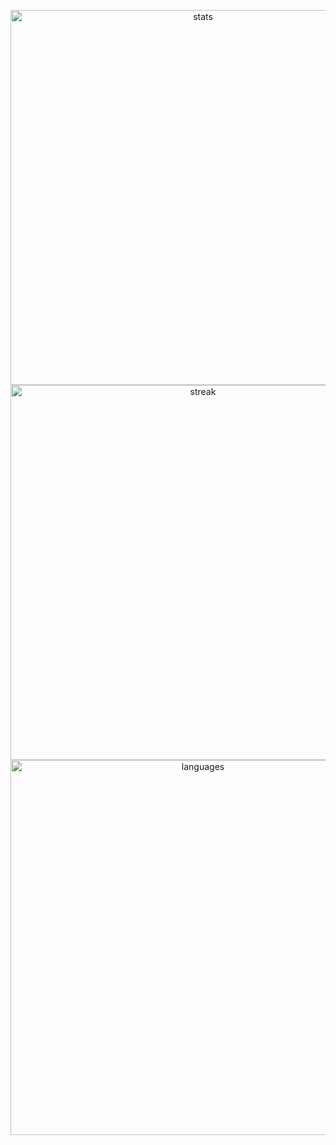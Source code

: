 <p align="center">
  <img width="600" src="https://github-readme-stats.vercel.app/api?username=Nidheesh-enfono&hide=stars" alt="stats">
  <img width="600" src="https://github-readme-streak-stats.herokuapp.com?user=Nidheesh-enfono" alt="streak">
  <img width="600" src="https://github-readme-stats.vercel.app/api/top-langs/?username=Nidheesh-enfono" alt="languages">
</p>
